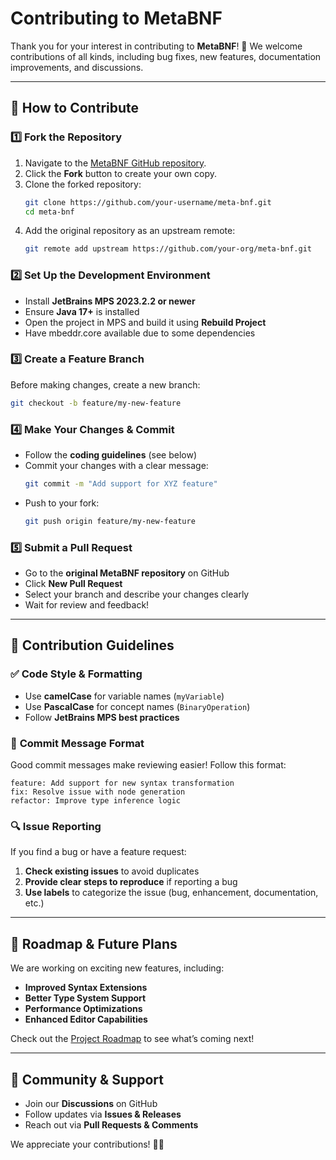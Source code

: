 # Contributing to MetaBNF

Thank you for your interest in contributing to **MetaBNF**! 🎉 We welcome contributions of all kinds, including bug fixes, new features, documentation improvements, and discussions.

---

## 🚀 How to Contribute

### 1️⃣ **Fork the Repository**
1. Navigate to the [MetaBNF GitHub repository](https://github.com/porscheofficial/MetaBNF).
2. Click the **Fork** button to create your own copy.
3. Clone the forked repository:
   ```bash
   git clone https://github.com/your-username/meta-bnf.git
   cd meta-bnf
   ```
4. Add the original repository as an upstream remote:
   ```bash
   git remote add upstream https://github.com/your-org/meta-bnf.git
   ```

### 2️⃣ **Set Up the Development Environment**
- Install **JetBrains MPS 2023.2.2 or newer**
- Ensure **Java 17+** is installed
- Open the project in MPS and build it using **Rebuild Project**
- Have mbeddr.core available due to some dependencies

### 3️⃣ **Create a Feature Branch**
Before making changes, create a new branch:
```bash
git checkout -b feature/my-new-feature
```

### 4️⃣ **Make Your Changes & Commit**
- Follow the **coding guidelines** (see below)
- Commit your changes with a clear message:
  ```bash
  git commit -m "Add support for XYZ feature"
  ```
- Push to your fork:
  ```bash
  git push origin feature/my-new-feature
  ```

### 5️⃣ **Submit a Pull Request**
- Go to the **original MetaBNF repository** on GitHub
- Click **New Pull Request**
- Select your branch and describe your changes clearly
- Wait for review and feedback!

---

## 📜 Contribution Guidelines

### ✅ **Code Style & Formatting**
- Use **camelCase** for variable names (`myVariable`)
- Use **PascalCase** for concept names (`BinaryOperation`)
- Follow **JetBrains MPS best practices**

### 📄 **Commit Message Format**
Good commit messages make reviewing easier! Follow this format:
```
feature: Add support for new syntax transformation
fix: Resolve issue with node generation
refactor: Improve type inference logic
```

### 🔍 **Issue Reporting**
If you find a bug or have a feature request:
1. **Check existing issues** to avoid duplicates
2. **Provide clear steps to reproduce** if reporting a bug
3. **Use labels** to categorize the issue (bug, enhancement, documentation, etc.)

---

## 🎯 Roadmap & Future Plans
We are working on exciting new features, including:
- **Improved Syntax Extensions**
- **Better Type System Support**
- **Performance Optimizations**
- **Enhanced Editor Capabilities**

Check out the [Project Roadmap](https://github.com/your-org/meta-bnf/projects) to see what’s coming next!

---

## 🤝 Community & Support
- Join our **Discussions** on GitHub
- Follow updates via **Issues & Releases**
- Reach out via **Pull Requests & Comments**

We appreciate your contributions! 💙🚀

